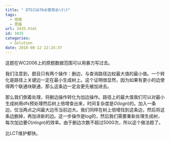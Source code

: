 ```yaml
---
title: " DTOJ1676水管局长\t\t"
tags:
  - 倍增
  - 思路
url: 3435.html
id: 3435
categories:
  - Solution
date: 2018-08-12 22:24:37
---
```


这题在WC2006上的原题数据范围可以用暴力写过去。

我们注意到，题目只有两个操作：删边，与查询路径边权最大值的最小值。一个转化是路径上关键边一定在最小生成树上。这个证明很显然，因为如果有更小的边使得两个联通块联通，那么这条边一定会更先被加进去。

那么我们倒着处理，将删边操作转化为加边操作。路径上的最大值我们可以对最小生成树用dfs预处理然后树上倍增查出来，时间复杂度是$O(log n)$的。加入一条边，仅当两点之间最大边币当前边大。我们同样在树上倍增找到这条边，然后将这条边删掉，再加进新的边。这一步操作是log的，然后我们需要重新处理生成树，每次加边要$O(nlogn)$的效率。由于删边次数不超过5000次，所以这个做法稳了。

比LCT维护都快。